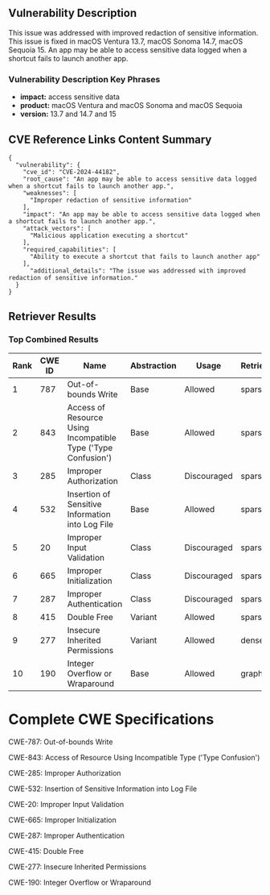 ## Vulnerability Description
This issue was addressed with improved redaction of sensitive information. This issue is fixed in macOS Ventura 13.7, macOS Sonoma 14.7, macOS Sequoia 15. An app may be able to access sensitive data logged when a shortcut fails to launch another app.

### Vulnerability Description Key Phrases
- **impact:** access sensitive data
- **product:** macOS Ventura and macOS Sonoma and macOS Sequoia
- **version:** 13.7 and 14.7 and 15

## CVE Reference Links Content Summary
```
{
  "vulnerability": {
    "cve_id": "CVE-2024-44182",
    "root_cause": "An app may be able to access sensitive data logged when a shortcut fails to launch another app.",
    "weaknesses": [
      "Improper redaction of sensitive information"
    ],
    "impact": "An app may be able to access sensitive data logged when a shortcut fails to launch another app.",
    "attack_vectors": [
      "Malicious application executing a shortcut"
    ],
    "required_capabilities": [
      "Ability to execute a shortcut that fails to launch another app"
    ],
      "additional_details": "The issue was addressed with improved redaction of sensitive information."
  }
}
```

## Retriever Results

### Top Combined Results

| Rank | CWE ID | Name | Abstraction | Usage  | Retrievers | Individual Scores |
|------|--------|------|-------------|-------|------------|-------------------|
| 1 | 787 | Out-of-bounds Write | Base | Allowed | sparse | 0.095 |
| 2 | 843 | Access of Resource Using Incompatible Type ('Type Confusion') | Base | Allowed | sparse | 0.089 |
| 3 | 285 | Improper Authorization | Class | Discouraged | sparse | 0.084 |
| 4 | 532 | Insertion of Sensitive Information into Log File | Base | Allowed | sparse | 0.083 |
| 5 | 20 | Improper Input Validation | Class | Discouraged | sparse | 0.083 |
| 6 | 665 | Improper Initialization | Class | Discouraged | sparse | 0.082 |
| 7 | 287 | Improper Authentication | Class | Discouraged | sparse | 0.080 |
| 8 | 415 | Double Free | Variant | Allowed | sparse | 0.080 |
| 9 | 277 | Insecure Inherited Permissions | Variant | Allowed | dense | 0.473 |
| 10 | 190 | Integer Overflow or Wraparound | Base | Allowed | graph | 0.002 |



# Complete CWE Specifications

CWE-787: Out-of-bounds Write

CWE-843: Access of Resource Using Incompatible Type ('Type Confusion')

CWE-285: Improper Authorization

CWE-532: Insertion of Sensitive Information into Log File

CWE-20: Improper Input Validation

CWE-665: Improper Initialization

CWE-287: Improper Authentication

CWE-415: Double Free

CWE-277: Insecure Inherited Permissions

CWE-190: Integer Overflow or Wraparound